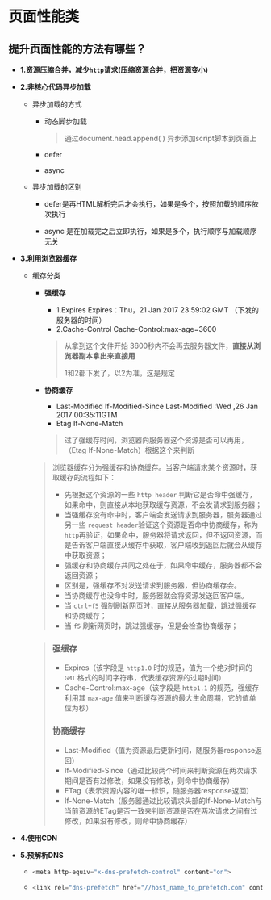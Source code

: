 # 页面性能类

## 提升页面性能的方法有哪些？



+ **1.资源压缩合并，减少`http`请求(压缩资源合并，把资源变小)**

+ **2.非核心代码异步加载**

  - 异步加载的方式

    - 动态脚步加载

      > 通过document.head.append( ) 异步添加script脚本到页面上

    - defer

    - async

  - 异步加载的区别

    - defer是再HTML解析完后才会执行，如果是多个，按照加载的顺序依次执行

    - async 是在加载完之后立即执行，如果是多个，执行顺序与加载顺序无关

    

+ **3.利用浏览器缓存**

  + 缓存分类

    - **强缓存**

      - 1.Expires  Expires：Thu，21 Jan 2017 23:59:02 GMT （下发的服务器的时间）
      - 2.Cache-Control Cache-Control:max-age=3600

      > 从拿到这个文件开始 3600秒内不会再去服务器文件，**直接从浏览器副本拿出来直接用**
      >
      > 1和2都下发了，以2为准，这是规定

    - **协商缓存**

      - Last-Modified If-Modified-Since Last-Modified :Wed ,26 Jan 2017 00:35:11GTM 
      - Etag If-None-Match

      > 过了强缓存时间，浏览器向服务器这个资源是否可以再用，（Etag If-None-Match）根据这个来判断

    > 浏览器缓存分为强缓存和协商缓存。当客户端请求某个资源时，获取缓存的流程如下：
    >
    > - 先根据这个资源的一些 `http header` 判断它是否命中强缓存，如果命中，则直接从本地获取缓存资源，不会发请求到服务器；
    > - 当强缓存没有命中时，客户端会发送请求到服务器，服务器通过另一些 `request header`验证这个资源是否命中协商缓存，称为 `http`再验证，如果命中，服务器将请求返回，但不返回资源，而是告诉客户端直接从缓存中获取，客户端收到返回后就会从缓存中获取资源；
    > - 强缓存和协商缓存共同之处在于，如果命中缓存，服务器都不会返回资源；
    > - 区别是，强缓存不对发送请求到服务器，但协商缓存会。
    > - 当协商缓存也没命中时，服务器就会将资源发送回客户端。
    > - 当 `ctrl+f5` 强制刷新网页时，直接从服务器加载，跳过强缓存和协商缓存；
    > - 当 `f5` 刷新网页时，跳过强缓存，但是会检查协商缓存；

    > ### 强缓存
    >
    > - Expires（该字段是 `http1.0` 时的规范，值为一个绝对时间的 `GMT` 格式的时间字符串，代表缓存资源的过期时间）
    > - Cache-Control:max-age（该字段是 `http1.1` 的规范，强缓存利用其 `max-age` 值来判断缓存资源的最大生命周期，它的值单位为秒）
    >
    > ### 协商缓存
    >
    > - Last-Modified（值为资源最后更新时间，随服务器response返回）
    > - If-Modified-Since（通过比较两个时间来判断资源在两次请求期间是否有过修改，如果没有修改，则命中协商缓存）
    > - ETag（表示资源内容的唯一标识，随服务器response返回）
    > - If-None-Match（服务器通过比较请求头部的If-None-Match与当前资源的ETag是否一致来判断资源是否在两次请求之间有过修改，如果没有修改，则命中协商缓存）

+ **4.使用CDN**

+ **5.预解析DNS**

  - ```javascript
    <meta http-equiv="x-dns-prefetch-control" content="on">
    ```

  - ```javascript
    <link rel="dns-prefetch" href="//host_name_to_prefetch.com" content="on">
    ```

